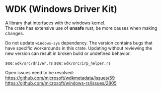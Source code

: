 # WDK (Windows Driver Kit)

A library that interfaces with the windows kernel.  
The crate has extensive use of **unsafe** rust, be more causes when making changes.

Do not update `windows-sys` dependency.
The version contains bugs that have specific workarounds in this crate. Updating without reviewing the new version can result in broken build or undefined behavior.

see: `wdk/src/driver.rs`
see: `wdk/src/irp_helper.rs`

Open issues need to be resolved:
https://github.com/microsoft/wdkmetadata/issues/59
https://github.com/microsoft/windows-rs/issues/2805

